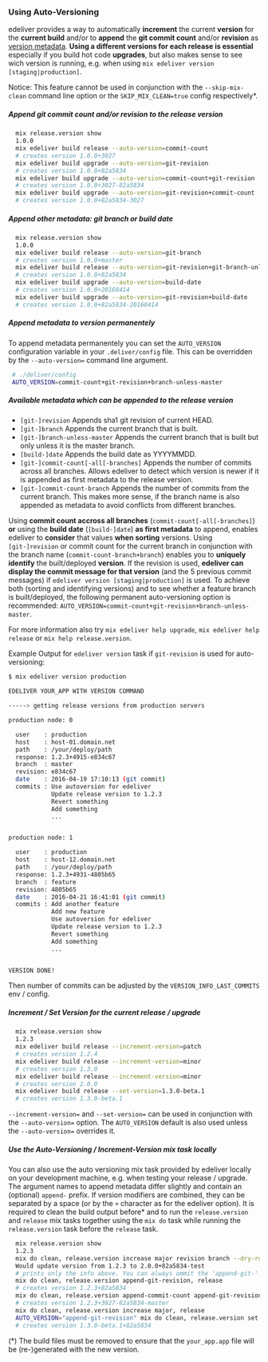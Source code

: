 ### Using Auto-Versioning

edeliver provides a way to automatically __increment__ the current __version__ for the __current build__ and/or to __append__ the __git commit count__ and/or __revision__ as [version metadata](http://semver.org/#spec-item-10).
__Using a different versions for each release is essential__ especially if you build hot code __upgrades__, but also makes sense to see wich version is running, e.g. when using `mix edeliver version [staging|production]`.

Notice: This feature cannot be used in conjunction with the `--skip-mix-clean` command line option or the `SKIP_MIX_CLEAN=true` config respectively*.


##### Append git commit count and/or revision to the release version

```sh
  mix release.version show
  1.0.0
  mix edeliver build release --auto-version=commit-count
  # creates version 1.0.0+3027
  mix edeliver build upgrade --auto-version=git-revision
  # creates version 1.0.0+82a5834
  mix edeliver build upgrade --auto-version=commit-count+git-revision
  # creates version 1.0.0+3027-82a5834
  mix edeliver build upgrade --auto-version=git-revision+commit-count
  # creates version 1.0.0+82a5834-3027
```

##### Append other metadata: git branch or build date

```sh
  mix release.version show
  1.0.0
  mix edeliver build release --auto-version=git-branch
  # creates version 1.0.0+master
  mix edeliver build release --auto-version=git-revision+git-branch-unless-master
  # creates version 1.0.0+82a5834
  mix edeliver build upgrade --auto-version=build-date
  # creates version 1.0.0+20160414
  mix edeliver build upgrade --auto-version=git-revision+build-date
  # creates version 1.0.0+82a5834-20160414
```

##### Append metadata to version permanentely

To append metadata permanentely you can set the `AUTO_VERSION` configuration variable in your `.deliver/config` file. This can be overridden by the `--auto-version=` command line argument.

```sh
 # ./deliver/config
 AUTO_VERSION=commit-count+git-revision+branch-unless-master
```

##### Available metadata which can be appended to the release version


  * `[git-]revision` Appends sha1 git revision of current HEAD.
  * `[git-]branch` Appends the current branch that is built.
  * `[git-]branch-unless-master` Appends the current branch that is built but only unless it is the master branch.
  * `[build-]date` Appends the build date as YYYYMMDD.
  * `[git-]commit-count[-all[-branches]` Appends the number of commits across all branches.
    Allows edeliver to detect which version is newer if it is appended as first metadata to
    the release version.
  * `[git-]commit-count-branch` Appends the number of commits from the current branch.
    This makes more sense, if the branch name is also appended as metadata to avoid
    conflicts from different branches.


Using __commit count accross all branches__ (`commit-count[-all[-branches]`) __or__ using the __build date__ (`[build-]date`) __as first metadata__ to append, enables edeliver to __consider__ that values __when sorting__ versions. Using `[git-]revision` or commit count for the current branch in conjunction with the branch name (`commit-count-branch+branch`) enables you to __uniquely identify__ the built/deployed __version__. If the revision is used, __edeliver can display the commit message for that version__ (and the 5 previous commit messages) if `edeliver version [staging|production]` is used. To achieve both (sorting and identifying versions) and to see whether a feature branch is built/deployed, the following permanent auto-versioning option is recommended: `AUTO_VERSION=commit-count+git-revision+branch-unless-master`.


For more information also try `mix edeliver help upgrade`, `mix edeliver help release` or `mix help release.version`.

Example Output for `edeliver version` task if `git-revision` is used for auto-versioning:

```sh
$ mix edeliver version production

EDELIVER YOUR_APP WITH VERSION COMMAND

-----> getting release versions from production servers

production node: 0

  user    : production
  host    : host-01.domain.net
  path    : /your/deploy/path
  response: 1.2.3+4915-e834c67
  branch  : master
  revision: e834c67
  date    : 2016-04-19 17:10:13 (git commit)
  commits : Use autoversion for edeliver
            Update release version to 1.2.3
            Revert something
            Add something
            ...


production node: 1

  user    : production
  host    : host-12.domain.net
  path    : /your/deploy/path
  response: 1.2.3+4931-4805b65
  branch  : feature
  revision: 4805b65
  date    : 2016-04-21 16:41:01 (git commit)
  commits : Add another feature
            Add new feature
            Use autoversion for edeliver
            Update release version to 1.2.3
            Revert something
            Add something
            ...


VERSION DONE!
```

Then number of commits can be adjusted by the `VERSION_INFO_LAST_COMMITS` env / config.

##### Increment / Set Version for the current release / upgrade

```sh
  mix release.version show
  1.2.3
  mix edeliver build release --increment-version=patch
  # creates version 1.2.4
  mix edeliver build release --increment-version=minor
  # creates version 1.3.0
  mix edeliver build release --increment-version=minor
  # creates version 2.0.0
  mix edeliver build release --set-version=1.3.0-beta.1
  # creates version 1.3.0-beta.1

```

`--increment-version=` and `--set-version=` can be used in conjunction with the `--auto-version=` option. The `AUTO_VERSION` default is also used unless the `--auto-version=` overrides it.

##### Use the Auto-Versioning / Increment-Version mix task locally

You can also use the auto versioning mix task provided by edeliver locally on your development machine, e.g. when testing your release / upgrade. The argument names to append metadata differ slightly and contain an (optional) `append-` prefix. If version modifiers are combined, they can be separated by a space (or by the `+` character as for the edeliver option).
It is required to clean the build output before* and to run the `release.version` and `release` mix tasks together using the `mix do` task while running the `release.version` task before the `release` task.

```sh
  mix release.version show
  1.2.3
  mix do clean, release.version increase major revision branch --dry-run
  Would update version from 1.2.3 to 2.0.0+82a5834-test
  # prints only the info above. You can always ommit the 'append-git-' part.
  mix do clean, release.version append-git-revision, release
  # creates version 1.2.3+82a5834
  mix do clean, release.version append-commit-count append-git-revision append-git-branch, release
  # creates version 1.2.3+3027-82a5834-master
  mix do clean, release.version increase major, release
  AUTO_VERSION="append-git-revision" mix do clean, release.version set 1.3.0-beta.1, release
  # creates version 1.3.0-beta.1+82a5834
```

(*) The build files must be removed to ensure that the `your_app.app` file will be (re-)generated with the new version.